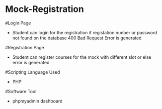 # Mock-Registration

#Login Page

- Student can login for the registration if registation nunber or password not found on the database 400 Bad Request Error is generated

#Registration Page

- Student can register courses for the mock with different slot or else error is generated

#Scripting Language Used

- PHP 

#Software Tool

- phpmyadmin dashboard


